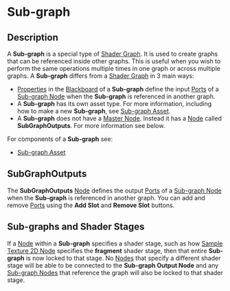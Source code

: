 # Sub-graph

## Description

A **Sub-graph** is a special type of [Shader Graph](Shader-Graph.md). It is used to create graphs that can be referenced inside other graphs. This is useful when you wish to perform the same operations multiple times in one graph or across multiple graphs. A **Sub-graph** differs from a [Shader Graph](Shader-Graph.md) in 3 main ways:
- [Properties](Property-Types.md) in the [Blackboard](Blackboard.md) of a **Sub-graph** define the input [Ports](Ports.md) of a [Sub-graph Node](Sub-graph-Node.md) when the **Sub-graph** is referenced in another graph.
- A **Sub-graph** has its own asset type. For more information, including how to make a new **Sub-graph**, see [Sub-graph Asset](Sub-graph-Asset.md).
- A **Sub-graph** does not have a [Master Node](Master-Node.md). Instead it has a [Node](Node.md) called **SubGraphOutputs**. For more information see below.

For components of a **Sub-graph** see:
* [Sub-graph Asset](Sub-graph-Asset.md)

## SubGraphOutputs

The **SubGraphOutputs** [Node](Node.md) defines the output [Ports](Ports.md) of a [Sub-graph Node](Sub-graph-Node.md) when the **Sub-graph** is referenced in another graph. You can add and remove [Ports](Ports.md) using the **Add Slot** and **Remove Slot** buttons.

## Sub-graphs and Shader Stages

If a [Node](node.md) within a **Sub-graph** specifies a shader stage, such as how [Sample Texture 2D Node](Same-Texture-2D-Node.md) specifies the **fragment** shader stage, then that entire **Sub-graph** is now locked to that stage. No [Nodes](Node.md) that specify a different shader stage will be able to be connected to the **Sub-graph Output Node** and any [Sub-graph Nodes](Sub-graph-Node.md) that reference the graph will also be locked to that shader stage.
